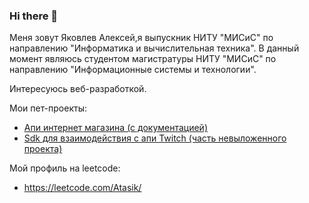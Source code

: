 ### Hi there 👋

Меня зовут Яковлев Алексей,я выпускник НИТУ "МИСиС" по направлению "Информатика и вычислительная техника".
В данный момент являюсь студентом магистратуры НИТУ "МИСиС" по направлению "Информационные системы и технологии".

Интересуюсь веб-разработкой.

Мои пет-проекты:
- [Апи интернет магазина (с документацией)](https://github.com/Atasik/market-api)
- [Sdk для взаимодействия с апи Twitch (часть невыложенного проекта)](https://github.com/Atasik/go-twitch-sdk)

Мой профиль на leetcode:
- https://leetcode.com/Atasik/

<!--
**Atasik/Atasik** is a ✨ _special_ ✨ repository because its `README.md` (this file) appears on your GitHub profile.

Here are some ideas to get you started:

- 🔭 I’m currently working on ...
- 🌱 I’m currently learning ...
- 👯 I’m looking to collaborate on ...
- 🤔 I’m looking for help with ...
- 💬 Ask me about ...
- 📫 How to reach me: ...
- 😄 Pronouns: ...
- ⚡ Fun fact: ...
-->
